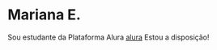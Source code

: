 # Mariana E.
Sou estudante da Plataforma Alura [alura](https://www.alura.com.br)
Estou a disposição!
